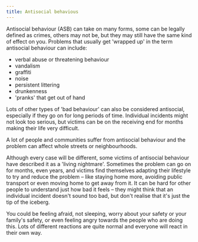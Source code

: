 ```yaml
---
title: Antisocial behavious
---
```


Antisocial behaviour (ASB) can take on many forms, some can be legally defined as crimes, others may not be, but they may still have the same kind of effect on you.
Problems that usually get 'wrapped up' in the term antisocial behaviour can include:

* verbal abuse or threatening behaviour
* vandalism
* graffiti
* noise
* persistent littering
* drunkenness
* 'pranks' that get out of hand

Lots of other types of 'bad behaviour' can also be considered antisocial, especially if they go on for long periods of time. Individual incidents might not look too serious, but victims can be on the receiving end for months making their life very difficult.

A lot of people and communities suffer from antisocial behaviour and the problem can affect whole streets or neighbourhoods.


Although every case will be different, some victims of antisocial behaviour have described it as a 'living nightmare'. Sometimes the problem can go on for months, even years, and victims find themselves adapting their lifestyle to try and reduce the problem – like staying home more, avoiding public transport or even moving home to get away from it. It can be hard for other people to understand just how bad it feels – they might think that an individual incident doesn't sound too bad, but don't realise that it's just the tip of the iceberg.

You could be feeling afraid, not sleeping, worry about your safety or your family's safety, or even feeling angry towards the people who are doing this. Lots of different reactions are quite normal and everyone will react in their own way.
